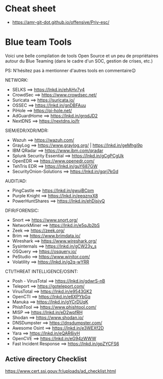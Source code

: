 # Cheat sheet
- https://amr-git-dot.github.io/offensive/Priv-esc/

# Blue team Tools
Voici une belle compilation de tools Open Source et un peu de propriétaires autour du Blue Teaming (dans le cadre d'un SOC, gestion de crises, etc.)

PS: N'hésitez pas à mentionner d'autres tools en commentaire😉

NETWORK:

- SELKS ==> https://lnkd.in/ehAHv7y4
- CrowdSec ==> https://www.crowdsec.net/
- Suricata ==> https://suricata.io/
- OSSEC ==> https://lnkd.in/gnDBFAuu
- PiHole ==> https://pi-hole.net/
- AdGuardHome ==> https://lnkd.in/grqdJD2
- NextDNS ==> https://nextdns.io/fr

SIEM/EDR/XDR/MDR:

- Wazuh ==> https://wazuh.com/
- GrayLog ==> https://www.graylog.org/ | https://lnkd.in/geMhgi9p
- IBM QRadar ==> https://www.ibm.com/qradar
- Splunk Security Essential ==> https://lnkd.in/gCgPCgUk
- OpenEDR ==> https://www.openedr.com/
- TehTris EDR ==> https://lnkd.in/guY687GW
- SecurityOnion-Solutions ==> https://lnkd.in/gqrj7kGd


AUDIT/AD:

- PingCastle ==> https://lnkd.in/gwujBCpm
- Purple Knight ==> https://lnkd.in/eeqznxX8
- PowerHuntShares ==> https://lnkd.in/ehDisjyQ

DFIR/FORENSIC:

- Snort ==> https://www.snort.org/
- NetworkMiner ==> https://lnkd.in/e5qJb2bS
- Zeek ==> https://zeek.org/
- Brim ==> https://www.brimdata.io/
- Wireshark ==> https://www.wireshark.org/
- Sysinternals ==> https://lnkd.in/gCW23y_s
- OSQuery ==> https://osquery.io/
- PeStudio ==> https://www.winitor.com/
- Volatility ==> https://lnkd.in/g2q-wYRR

CTI/THREAT INTELLIGENCE/OSINT:

- Posh - VirusTotal ==> https://lnkd.in/gdwrS-nB
- Teleport ==> https://goteleport.com/
- VirusTotal ==> https://lnkd.in/e9543GK2
- OpenCTI ==> https://lnkd.in/e6XPYbGq
- Manuka ==> https://lnkd.in/gYCrDUqK
- PhishTool ==> https://www.phishtool.com/
- MISP ==> https://lnkd.in/eD2wpfRH
- Shodan ==> https://www.shodan.io/
- DNSDumpster ==> https://dnsdumpster.com/
- Awesome Osint ==> https://lnkd.in/e3WEXf2D
- Yara ==> https://lnkd.in/eQAR6ivH
- OpenCVE ==> https://lnkd.in/eG94zWWW
- Fast Incident Response ==> https://lnkd.in/gpZYCFS6

## Active directory Checklist
https://www.cert.ssi.gouv.fr/uploads/ad_checklist.html

